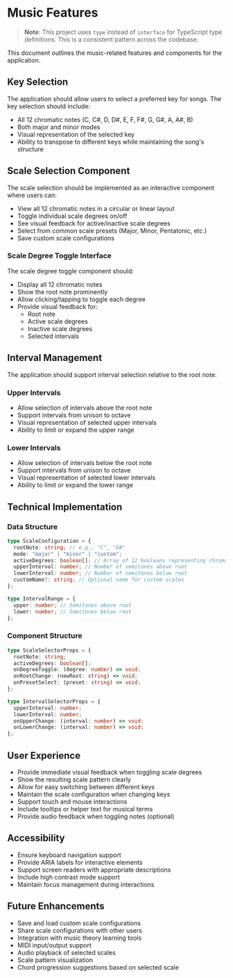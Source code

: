 # Music Features

> **Note**: This project uses `type` instead of `interface` for TypeScript type definitions. This is a consistent pattern across the codebase.

This document outlines the music-related features and components for the application.

## Key Selection

The application should allow users to select a preferred key for songs. The key selection should include:

- All 12 chromatic notes (C, C#, D, D#, E, F, F#, G, G#, A, A#, B)
- Both major and minor modes
- Visual representation of the selected key
- Ability to transpose to different keys while maintaining the song's structure

## Scale Selection Component

The scale selection should be implemented as an interactive component where users can:

- View all 12 chromatic notes in a circular or linear layout
- Toggle individual scale degrees on/off
- See visual feedback for active/inactive scale degrees
- Select from common scale presets (Major, Minor, Pentatonic, etc.)
- Save custom scale configurations

### Scale Degree Toggle Interface

The scale degree toggle component should:

- Display all 12 chromatic notes
- Show the root note prominently
- Allow clicking/tapping to toggle each degree
- Provide visual feedback for:
  - Root note
  - Active scale degrees
  - Inactive scale degrees
  - Selected intervals

## Interval Management

The application should support interval selection relative to the root note:

### Upper Intervals

- Allow selection of intervals above the root note
- Support intervals from unison to octave
- Visual representation of selected upper intervals
- Ability to limit or expand the upper range

### Lower Intervals

- Allow selection of intervals below the root note
- Support intervals from unison to octave
- Visual representation of selected lower intervals
- Ability to limit or expand the lower range

## Technical Implementation

### Data Structure

```typescript
type ScaleConfiguration = {
  rootNote: string; // e.g., "C", "G#"
  mode: "major" | "minor" | "custom";
  activeDegrees: boolean[]; // Array of 12 booleans representing chromatic scale
  upperInterval: number; // Number of semitones above root
  lowerInterval: number; // Number of semitones below root
  customName?: string; // Optional name for custom scales
};

type IntervalRange = {
  upper: number; // Semitones above root
  lower: number; // Semitones below root
};
```

### Component Structure

```typescript
type ScaleSelectorProps = {
  rootNote: string;
  activeDegrees: boolean[];
  onDegreeToggle: (degree: number) => void;
  onRootChange: (newRoot: string) => void;
  onPresetSelect: (preset: string) => void;
};

type IntervalSelectorProps = {
  upperInterval: number;
  lowerInterval: number;
  onUpperChange: (interval: number) => void;
  onLowerChange: (interval: number) => void;
};
```

## User Experience

- Provide immediate visual feedback when toggling scale degrees
- Show the resulting scale pattern clearly
- Allow for easy switching between different keys
- Maintain the scale configuration when changing keys
- Support touch and mouse interactions
- Include tooltips or helper text for musical terms
- Provide audio feedback when toggling notes (optional)

## Accessibility

- Ensure keyboard navigation support
- Provide ARIA labels for interactive elements
- Support screen readers with appropriate descriptions
- Include high contrast mode support
- Maintain focus management during interactions

## Future Enhancements

- Save and load custom scale configurations
- Share scale configurations with other users
- Integration with music theory learning tools
- MIDI input/output support
- Audio playback of selected scales
- Scale pattern visualization
- Chord progression suggestions based on selected scale
